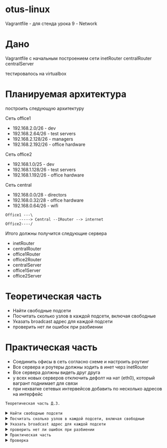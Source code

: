 # otus-linux
Vagrantfile - для стенда урока 9 - Network

# Дано
Vagrantfile с начальным  построением сети
inetRouter
centralRouter
centralServer

тестировалось на virtualbox

# Планируемая архитектура
построить следующую архитектуру

Сеть office1
- 192.168.2.0/26      - dev
- 192.168.2.64/26    - test servers
- 192.168.2.128/26  - managers
- 192.168.2.192/26  - office hardware

Сеть office2
- 192.168.1.0/25      - dev
- 192.168.1.128/26  - test servers
- 192.168.1.192/26  - office hardware


Сеть central
- 192.168.0.0/28    - directors
- 192.168.0.32/28  - office hardware
- 192.168.0.64/26  - wifi

```
Office1 ---\
      -----> Central --IRouter --> internet
Office2----/
```
Итого должны получится следующие сервера
- inetRouter
- centralRouter
- office1Router
- office2Router
- centralServer
- office1Server
- office2Server

# Теоретическая часть
- Найти свободные подсети
- Посчитать сколько узлов в каждой подсети, включая свободные
- Указать broadcast адрес для каждой подсети
- проверить нет ли ошибок при разбиении

# Практическая часть
- Соединить офисы в сеть согласно схеме и настроить роутинг
- Все сервера и роутеры должны ходить в инет черз inetRouter
- Все сервера должны видеть друг друга
- у всех новых серверов отключить дефолт на нат (eth0), который вагрант поднимает для связи
- при нехватке сетевых интервейсов добавить по несколько адресов на интерфейс






<code>Теоретическая часть Д.З.</code>


<details>
<summary><code>Найти свободные подсети</code></summary>

```

192.168.0.16/28

192.168.0.48/28



```

</details>


<details>
<summary><code>Посчитать сколько узлов в каждой подсети, включая свободные</code></summary>

```

Сеть office1
- 192.168.2.0/26   - 62 
- 192.168.2.64/26  - 62
- 192.168.2.128/26 - 62
- 192.168.2.192/26 - 62 

Сеть office2
- 192.168.1.0/25   - 126
- 192.168.1.128/26 - 62
- 192.168.1.192/26 - 62


Сеть central
- 192.168.0.0/28   - 14
- 192.168.0.32/28  - 14
- 192.168.0.64/26  - 62 



Свободные :

192.168.0.16/28 - 14

192.168.0.48/28 - 14


```

</details>




<details>
<summary><code>Указать broadcast адрес для каждой подсети</code></summary>


```

Сеть office1          Broadcust
- 192.168.2.0/26   -  192.168.2.63
- 192.168.2.64/26  -  192.168.2.127
- 192.168.2.128/26 -  192.168.2.191
- 192.168.2.192/26 -  192.168.2.255

Сеть office2
- 192.168.1.0/25   -  192.168.1.127
- 192.168.1.128/26 -  192.168.1.191
- 192.168.1.192/26 -  192.168.1.255


Сеть central
- 192.168.0.0/28   -  192.168.0.15
- 192.168.0.32/28  -  192.168.0.47
- 192.168.0.64/26  -  192.168.0.127




```
</details>

<details>
<summary><code>проверить нет ли ошибок при разбиении</code></summary>




```
Ну раз такое условие в задачи стоит, то точно есть ошибки в разбиении 
Честно говоря неочень понятно, что тут имеется ввиду,я в сетях слаб. Возможно что то, где то, кому то, отдано слишком много, можно сузить маской,но это не точно ))
Но опять же здесь  хорошо бы понимать сколько дается кол-во хостов.

192.168.2.128/26  - managers  - тут можно впринципе постаивть 25 маску


```

</details>




<details>
<summary><code>Практическая часть</code></summary>

```


                                                       inetRouter
                                                       eth1:192.168.255.1/30 - router-net +----------+
                                                                                                     |
                                                                                                     |
                                                                                                     |
                                                                                                     |
                                                                                                     |
                                                                                                     |
                                                                                                     |
                                                                                                     |
                                                        CentralRouter                                |
                                                        eth1:192.168.255.2/30 - router-net +---------+
                                                        eht2:192.168.0.1/28   - dir-net +----------------------------+
                                                        eth3:192.168.0.33/28  - hw-net                               |
                                                        eth4:192.168.0.65/26  - ngt-net                              |
                                                 +---+  eth1:192.168.255.5/30 - router-net                           |
                                                 |      eth1:192.168.255.9/30 - router-net +------------------------------------------------------+                                                          |
                                                 |                                                                   |                            |
        				         |              					             |                            |
                                                 |                                                                   |                            |
        			                 |              					             |                            |
        				         |              					             |                            |
        				         |              					             |                            |
        				         |              					             |                            |
        				         |             					                     |                            |
        				         |                                                                   |                            |
                                                 |              		           		             |                            |
        		                         |           Central-Server	                                     |                            |
                                                 |           eth1:192.168.0.2/28 - dir-net +-------------------------+                            |
        					 |				                                                                  |
        					 |				                                                                  |
        					 |				                                                                  |
    Office1Router				 |		                  	  Office2Router                                           |
    eth1:192.168.2.1/26   - dev			 |			                  eth1:192.168.1.1/25   - dev                             |
 +-+eth2:192.168.2.65/26  - test-servers	 |		                          eth2:192.168.1.129/26 - test-servers+------+            | 
 |  eth3:192.168.2.129/26 - managers		 |			                  eth3:192.168.1.193/26 - office-hardware    |            |
 |  eth4:192.168.2.193/26 - office-hardware      |                                        eth4:192.168.255.10/30 - router-net +-------------------+
 |  eth5:192.168.255.6/30 - router-net-----------+					                                             |
 | 							                                                                             |
 |								                                                                     |                         
 |								                                                                     |
 |								                                                                     |
 |	                					                                                                     |           
 |         Office1Server                                                                   Office2Server                             |
 +-------+ eth1:192.168.2.66/26 - servers					           eth1:192.168.1.130/26 - servers +---------+





```
</details>





<details>
<summary><code>Проверка</summary></code>

Проверяем что все поднялось

```
[root@node01 work18_Network]# vagrant status
Current machine states:

inetRouter                running (virtualbox)
CentralRouter             running (virtualbox)
CentralServer             running (virtualbox)
Office1Router             running (virtualbox)
Office1Server             running (virtualbox)
Office2Router             running (virtualbox)
Office2Server             running (virtualbox)

This environment represents multiple VMs. The VMs are all listed
above with their current state. For more information about a specific
VM, run `vagrant status NAME`.
[root@node01 work18_Network]# 

```


```
[root@Office2Server ~]# ping 8.8.8.8
PING 8.8.8.8 (8.8.8.8) 56(84) bytes of data.
64 bytes from 8.8.8.8: icmp_seq=1 ttl=57 time=40.1 ms
64 bytes from 8.8.8.8: icmp_seq=2 ttl=57 time=24.8 ms
64 bytes from 8.8.8.8: icmp_seq=3 ttl=57 time=26.7 ms
64 bytes from 8.8.8.8: icmp_seq=4 ttl=57 time=26.5 ms
^C
--- 8.8.8.8 ping statistics ---
4 packets transmitted, 4 received, 0% packet loss, time 3008ms
rtt min/avg/max/mdev = 24.885/29.595/40.188/6.160 ms
[root@Office2Server ~]# 
```


```
[root@Office2Server ~]# traceroute 8.8.8.8
traceroute to 8.8.8.8 (8.8.8.8), 30 hops max, 60 byte packets
 1  gateway (192.168.1.193)  0.735 ms  0.579 ms  0.486 ms
 2  192.168.0.33 (192.168.0.33)  1.065 ms  0.924 ms  1.024 ms
 3  192.168.255.1 (192.168.255.1)  2.515 ms  1.724 ms  21.370 ms
 4  * * *
 5  * * *
 6  * * *
 7  * * *
 8  72.14.209.81 (72.14.209.81)  12.259 ms  11.331 ms  23.137 ms
 9  * * 108.170.250.146 (108.170.250.146)  12.557 ms
10  172.253.66.116 (172.253.66.116)  22.930 ms * 209.85.249.158 (209.85.249.158)  20.310 ms
11  172.253.66.108 (172.253.66.108)  20.136 ms 216.239.57.222 (216.239.57.222)  22.906 ms 72.14.238.168 (72.14.238.168)  29.897 ms
12  216.239.48.97 (216.239.48.97)  22.234 ms 216.239.63.129 (216.239.63.129)  20.917 ms 172.253.70.49 (172.253.70.49)  22.863 ms
13  * * *
14  * * *
15  * * *
16  * * *
17  * * *
18  * * *
19  * * *
20  * * *
21  * * *
22  dns.google (8.8.8.8)  64.281 ms  71.300 ms *
[root@Office2Server ~]# 


```

```
root@Office2Server ~]# ping 192.168.2.194
PING 192.168.2.194 (192.168.2.194) 56(84) bytes of data.
64 bytes from 192.168.2.194: icmp_seq=1 ttl=61 time=5.89 ms
64 bytes from 192.168.2.194: icmp_seq=2 ttl=61 time=6.33 ms
64 bytes from 192.168.2.194: icmp_seq=3 ttl=61 time=6.19 ms
64 bytes from 192.168.2.194: icmp_seq=4 ttl=61 time=5.86 ms
^C
--- 192.168.2.194 ping statistics ---
4 packets transmitted, 4 received, 0% packet loss, time 3006ms
rtt min/avg/max/mdev = 5.860/6.069/6.331/0.222 ms
[root@Office2Server ~]# 



```

</details>










